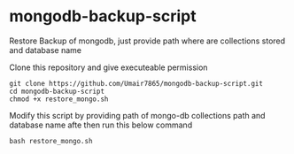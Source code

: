 # mongodb-backup-script
Restore Backup of mongodb, just provide path where are collections stored and database name

Clone this repository and give executeable permission
```
git clone https://github.com/Umair7865/mongodb-backup-script.git
cd mongodb-backup-script
chmod +x restore_mongo.sh
```

Modify this script by providing path of mongo-db collections path and database name 
afte then run this below command 
```
bash restore_mongo.sh
```
